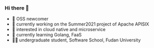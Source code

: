 ### Hi there 👋

- 💚 OSS newcomer
- 🔭 currently working on the Summer2021 project of Apache APISIX
- 💓 interested in cloud native and microservice
- 🌱 currently learning Golang, FaaS
- 👨‍🎓 undergraduate student, Software School, Fudan University

<!--
**qsliu2017/qsliu2017** is a ✨ _special_ ✨ repository because its `README.md` (this file) appears on your GitHub profile.

Here are some ideas to get you started:

- 🔭 I’m currently working on ...
- 🌱 I’m currently learning ...
- 👯 I’m looking to collaborate on ...
- 🤔 I’m looking for help with ...
- 💬 Ask me about ...
- 📫 How to reach me: ...
- 😄 Pronouns: ...
-->
